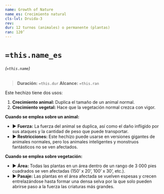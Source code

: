 ```yaml
---
name: Growth of Nature
name_es: Crecimiento natural
cls-lvl: Druida-3
rev: 
dur: 12 turnos (animales) o permanente (plantas)
ran: 120’
---
```

# `=this.name_es`
###### (`=this.name`)

>**Duración:** `=this.dur`
>**Alcance:** `=this.ran`

Este hechizo tiene dos usos: 
1. **Crecimiento animal:** Duplica el tamaño de un animal normal. 
2. **Crecimiento vegetal:** Hace que la vegetación normal crezca con vigor. 

**Cuando se emplea sobre un animal:**
- ▶ **Fuerza:** La fuerza del animal se duplica, así como el daño infligido por sus ataques y la cantidad de peso que puede transportar. 
- ▶ **Restricciones:** Este hechizo puede usarse en versiones gigantes de animales normales, pero los animales inteligentes y monstruos fantásticos no se ven afectados. 

**Cuando se emplea sobre vegetación:**
- ▶ **Área:** Todas las plantas en un área dentro de un rango de 3 000 pies cuadrados se ven afectadas (150’ x 20’, 100’ x 30’, etc.). 
- ▶ **Pasaje:** Las plantas en el área afectada se vuelven espesas y crecen entrelazándose hasta formar una densa selva por la que solo pueden abrirse paso a la fuerza las criaturas más grandes.